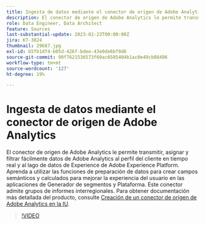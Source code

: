 ```yaml
---
title: Ingesta de datos mediante el conector de origen de Adobe Analytics
description: El conector de origen de Adobe Analytics le permite transmitir, asignar y filtrar fácilmente datos de Adobe Analytics al perfil del cliente en tiempo real y al lago de datos de Experience de Adobe Experience Platform.
role: Data Engineer, Data Architect
feature: Sources
last-substantial-update: 2023-02-23T00:00:00Z
jira: KT-3824
thumbnail: 29687.jpg
exl-id: b5fb1df4-b05d-426f-bdee-43e0de6bf0d6
source-git-commit: 90f7621536573f60ac6585404b1ac0e49cb08496
workflow-type: tm+mt
source-wordcount: '127'
ht-degree: 19%

---
```


# Ingesta de datos mediante el conector de origen de Adobe Analytics

El conector de origen de Adobe Analytics le permite transmitir, asignar y filtrar fácilmente datos de Adobe Analytics al perfil del cliente en tiempo real y al lago de datos de Experience de Adobe Experience Platform. Aprenda a utilizar las funciones de preparación de datos para crear campos semánticos y calculados para mejorar la experiencia del usuario en las aplicaciones de Generador de segmentos y Plataforma. Este conector admite grupos de informes interregionales. Para obtener documentación más detallada del producto, consulte [Creación de un conector de origen de Adobe Analytics en la IU](https://experienceleague.adobe.com/docs/experience-platform/sources/ui-tutorials/create/adobe-applications/analytics.html?lang=es).

>[!VIDEO](https://video.tv.adobe.com/v/29687?quality=12&learn=on)
